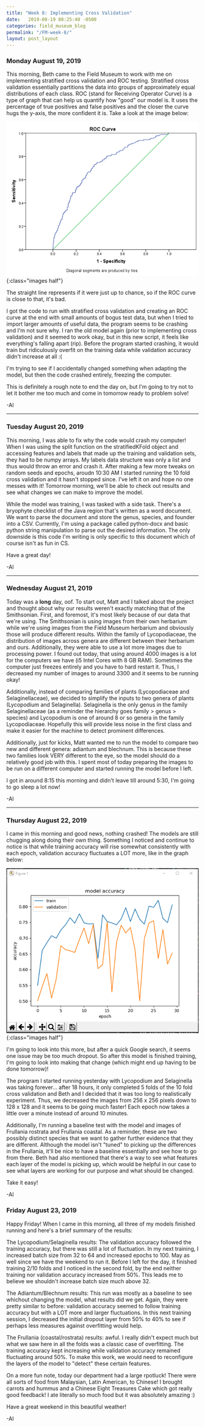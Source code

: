 ```yaml
---
title: "Week 8: Implementing Cross Validation"
date:   2019-08-19 08:25:40 -0500
categories: field_museum_blog
permalink: "/FM-week-8/"
layout: post_layout
---
```


### Monday August 19, 2019

This morning, Beth came to the Field Museum to work with me on implementing stratified cross validation and ROC testing. Stratified cross validation essentially partitions the data into groups of approximately equal distributions of each class. ROC (stand for Receiving Operator Curve) is a type of graph that can help us quantify how "good" our model is. It uses the percentage of true positives and false positives and the closer the curve hugs the y-axis, the more confident it is. Take a look at the image below:

![ROC Curve](/assets/images/blog/fm/ROC_curve.png){:class="images half"}

The straight line represents if it were just up to chance, so if the ROC curve is close to that, it's bad.

I got the code to run with stratified cross validation and creating an ROC curve at the end with small amounts of bogus test data, but when I tried to import larger amounts of useful data, the program seems to be crashing and I'm not sure why. I ran the old model again (prior to implementing cross validation) and it seemed to work okay, but in this new script, it feels like everything's falling apart (rip). Before the program started crashing, it would train but ridiculously overfit on the training data while validation accuracy didn't increase at all :( 

I'm trying to see if I accidentally changed something when adapting the model, but then the code crashed entirely, freezing the computer.

This is definitely a rough note to end the day on, but I'm going to try not to let it bother me too much and come in tomorrow ready to problem solve!

-Al

---

### Tuesday August 20, 2019

This morning, I was able to fix why the code would crash my computer! When I was using the split function on the stratifiedKFold object and accessing features and labels that made up the training and validation sets, they had to be numpy arrays. My labels data structure was only a list and thus would throw an error and crash it. After making a few more tweaks on random seeds and epochs, aroudn 10:30 AM I started running the 10 fold cross validation and it hasn't stopped since. I've left it on and hope no one messes with it! Tomorrow morning, we'll be able to check out results and see what changes we can make to improve the model.

While the model was training, I was tasked with a side task. There's a bryophyte checklist of the Java region that's written as a word document. We want to parse the document and store the genus, species, and founder into a CSV. Currently, I'm using a package called python-docx and basic python string manipulation to parse out the desired information. The only downside is this code I'm writing is only specific to this document which of course isn't as fun in CS.

Have a great day!

-Al 

---

### Wednesday August 21, 2019

Today was a **long** day, oof. To start out, Matt and I talked about the project and thought about why our results weren't exactly matching that of the Smithsonian. First, and foremost, it's most likely because of our data that we're using. The Smithsonian is using images from their own herbarium while we're using images from the Field Museum herbarium and obviously those will produce different results. Within the family of Lycopodiaceae, the distribution of images across genera are different between their herbarium and ours. Additionally, they were able to use a lot more images due to processing power. I found out today, that using around 4000 images is a lot for the computers we have (i5 Intel Cores with 8 GB RAM). Sometimes the computer just freezes entirely and you have to hard restart it. Thus, I decreased my number of images to around 3300 and it seems to be running okay!

Additionally, instead of comparing families of plants (Lycopodiaceae and Selaginellaceae), we decided to simplify the inputs to two genera of plants (Lycopodium and Selaginella). Selaginella is the only genus in the family Selaginellaceae (as a reminder the hierarchy goes family > genus > species) and Lycopodium is one of around 8 or so genera in the family Lycopodiaceae. Hopefully this will provide less noise in the first class and make it easier for the machine to detect prominent differences.

Additionally, just for kicks, Matt wanted me to run the model to compare two new and different genera: adiantum and blechnum. This is because these two families look VERY different to the eye, so the model should do a relatively good job with this. I spent most of today preparing the images to be run on a different computer and started running the model before I left.

I got in around 8:15 this morning and didn't leave till around 5:30, I'm going to go sleep a lot now!

-Al

---

### Thursday August 22, 2019

I came in this morning and good news, nothing crashed! The models are still chugging along doing their own thing. Something I noticed and continue to notice is that while training accuracy will rise somewhat consistently with each epoch, validation accuracy fluctuates a LOT more, like in the graph below:

![Fluctuating Validation Accuracy](/assets/images/blog/fm/8.14.19_12.30.png){:class="images half"}

I'm going to look into this more, but after a quick Google search, it seems one issue may be too much dropout. So after this model is finished training, I'm going to look into making that change (which might end up having to be done tomorrow)!

The program I started running yesterday with Lycopodium and Selaginella was taking forever... after 18 hours, it only completed 5 folds of the 10 fold cross validation and Beth and I decided that it was too long to realistically experiment. Thus, we decreased the images from 256 x 256 pixels down to 128 x 128 and it seems to be going much faster! Each epoch now takes a little over a minute instead of around 10 minutes. 

Additionally, I'm running a baseline test with the model and images of Frullania rostrata and Frullania coastal. As a reminder, these are two possibly distinct species that we want to gather further evidence that they are different. Although the model isn't "tuned" to picking up the differences in the Frullania, it'll be nice to have a baseline essentially and see how to go from there. Beth had also mentioned that there's a way to see what features each layer of the model is picking up, which would be helpful in our case to see what layers are working for our purpose and what should be changed.

Take it easy!

-Al

### Friday August 23, 2019

Happy Friday! When I came in this morning, all three of my models finished running and here's a brief summary of the results:

The Lycopodium/Selaginella results: The validation accuracy followed the training accuracy, but there was still a lot of fluctuation. In my next training, I increased batch size from 32 to 64 and increased epochs to 100. May as well since we have the weekend to run it. Before I left for the day, it finished training 2/10 folds and I noticed in the second fold, by the end neither training nor validation accuracy increased from 50%. This leads me to believe we shouldn't increase batch size much above 32.

The Adiantum/Blechnum results: This run was mostly as a baseline to see whichout changing the model, what results did we get. Again, they were pretty similar to before: validation accuracy seemed to follow training accuracy but with a LOT more and larger fluctuations. In this next training session, I decreased the initial dropout layer from 50% to 40% to see if perhaps less measures against overfitting would help.

The Frullania (coastal/rostrata) results: awful. I really didn't expect much but what we saw here in all the folds was a classic case of overfitting. The training accuracy kept increasing while validation accuracy remained fluctuating around 50%. To make this work, we would need to reconfigure the layers of the model to "detect" these certain features.

On a more fun note, today our department had a large rpotluck! There were all sorts of food from Malaysian, Latin American, to Chinese! I brought carrots and hummus and a Chinese Eight Treasures Cake which got really good feedback! I ate literally so much food but it was absolutely amazing :)

Have a great weekend in this beautiful weather!

-Al